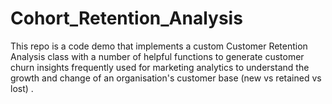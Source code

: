# Cohort_Retention_Analysis
This repo is a code demo that implements a custom Customer Retention Analysis class with a number of helpful functions to generate customer churn insights frequently used for marketing analytics to understand the growth and change of an organisation's customer base (new vs retained vs lost) .
